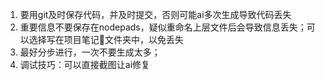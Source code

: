 

1. 要用git及时保存代码，并及时提交，否则可能ai多次生成导致代码丢失
2. 重要信息不要保存在nodepads，疑似重命名上层文件后会导致信息丢失；可以选择写在项目笔记📒文件夹中，以免丢失
3. 最好分步进行，一次不要生成太多；
4. 调试技巧：可以直接截图让ai修复